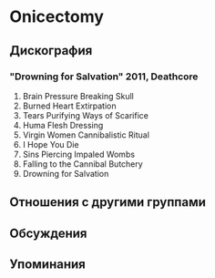 # Onicectomy



## Дискография

### "Drowning for Salvation" 2011, Deathcore

1. Brain Pressure Breaking Skull	 
2. Burned Heart Extirpation	 
3. Tears Purifying Ways of Scarifice 
4. Huma Flesh Dressing	 
5. Virgin Women Cannibalistic Ritual 
6. I Hope You Die	 
7. Sins Piercing Impaled Wombs	 
8. Falling to the Cannibal Butchery	 
9. Drowning for Salvation


## Отношения с другими группами


## Обсуждения


## Упоминания


